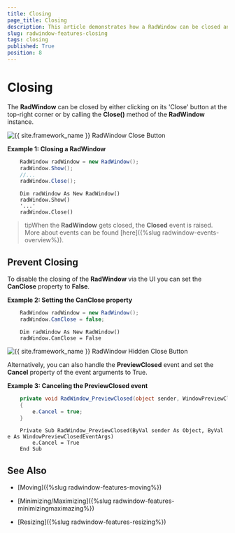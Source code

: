 ```yaml
---
title: Closing
page_title: Closing
description: This article demonstrates how a RadWindow can be closed and also how the closing can be prevented.
slug: radwindow-features-closing
tags: closing
published: True
position: 8
---
```


# Closing

The __RadWindow__ can be closed by either clicking on its 'Close' button at the top-right corner or by calling the __Close()__ method of the __RadWindow__ instance.

![{{ site.framework_name }} RadWindow Close Button](images/RadWindow_Features_Closing_01.png)

__Example 1: Closing a RadWindow__

```C#
	RadWindow radWindow = new RadWindow();
	radWindow.Show();
	//...
	radWindow.Close();
```
```VB.NET
	Dim radWindow As New RadWindow()
	radWindow.Show()
	'...'
	radWindow.Close()
```

>tipWhen the __RadWindow__ gets closed, the __Closed__ event is raised. More about events can be found [here]({%slug radwindow-events-overview%}).

## Prevent Closing

To disable the closing of the __RadWindow__ via the UI you can set the __CanClose__ property to __False__.

__Example 2: Setting the CanClose property__

```C#
	RadWindow radWindow = new RadWindow();
	radWindow.CanClose = false;
```
```VB.NET
	Dim radWindow As New RadWindow()
	radWindow.CanClose = False
```

![{{ site.framework_name }} RadWindow Hidden Close Button](images/RadWindow_Features_Closing_02.png)

Alternatively, you can also handle the __PreviewClosed__ event and set the __Cancel__ property of the event arguments to True. 

__Example 3: Canceling the PreviewClosed event__

```C#
	private void RadWindow_PreviewClosed(object sender, WindowPreviewClosedEventArgs e)
	{
		e.Cancel = true;
	}
```
```VB.NET
	Private Sub RadWindow_PreviewClosed(ByVal sender As Object, ByVal e As WindowPreviewClosedEventArgs)
		e.Cancel = True
	End Sub
```

## See Also

 * [Moving]({%slug radwindow-features-moving%})

 * [Minimizing/Maximizing]({%slug radwindow-features-minimizingmaximazing%})

 * [Resizing]({%slug radwindow-features-resizing%})